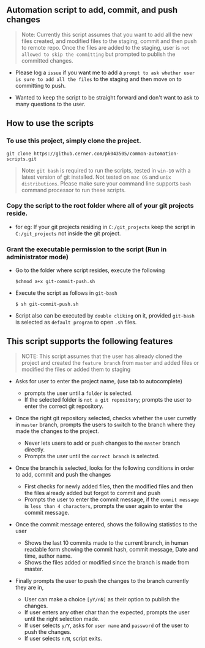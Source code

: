 ## Automation script to add, commit, and push changes

> Note: Currently this script assumes that you want to add all the new files created,
	and modified files to the staging, commit and then push to remote repo.
	Once the files are added to the staging, user is `not allowed to skip the committing` but prompted to 
	publish the committed changes.
	
- Please log a `issue` if you want me to add a `prompt to ask whether user 
	is sure to add all the files` to the staging and then move on to committing to push.
	
- Wanted to keep the script to be straight forward and don't want to ask 
	to many questions to the user.

## How to use the scripts

### To use this project, simply clone the project.

```
git clone https://github.cerner.com/pk043505/common-automation-scripts.git
```

> Note: `git bash` is required to run the scripts, tested in `win-10` with a latest version of git installed. 
	Not tested on `mac OS` and `unix distributions`. Please make sure your command line supports `bash` command processor to run these scripts. 
	
### Copy the script to the root folder where all of your git projects reside.
- for eg: If your git projects residing in `C:/git_projects` keep the script in `C:/git_projects` not inside the git project.

### Grant the executable permission to the script (Run in administrator mode)

- Go to the folder where script resides, execute the following
	```
	$chmod a+x git-commit-push.sh
	```

- Execute the script as follows in `git-bash`
	```
	$ sh git-commit-push.sh
	```

- Script also can be executed by `double cliking` on it, provided `git-bash` is selected as `default program` to open `.sh` files.

## This script supports the following features

> NOTE: This script assumes that the user has already cloned the project and created the 
	`feature branch` from `master` and added files or modified the files or added them to staging 

- Asks for user to enter the project name, (use tab to autocomplete)
	- prompts the user until a `folder` is selected.
	- If the selected folder is `not a git repository`; prompts the user to enter the correct
		git repository.

- Once the right git repository selected, checks whether the user curretly 
	in `master` branch, prompts the users to switch to the branch where they made the 
	changes to the project.
	- Never lets users to add or push changes to the `master` branch directly.
	- Prompts the user until the `correct branch` is selected.
	
- Once the branch is selected, looks for the following conditions in order to add, commit and push the changes
	- First checks for newly added files, then the modified files and then the files already added
		but forgot to commit and push 
	- Prompts the user to enter the commit message, if the `commit message` is 
		`less than 4 characters`, prompts the user again to enter the commit message.
		
- Once the commit message entered, shows the following statistics to the user
	- Shows the last 10 commits made to the current branch, in human readable form
		showing the commit hash, commit message, Date and time, author name.
	- Shows the files added or modified since the branch is made from master.

- Finally prompts the user to push the changes to the branch currently they are in,
	- User can make a choice `[yY/nN]` as their option to publish the changes.
	- If user enters any other char than the expected, prompts the user until the right selection made.
	- If user selects `y/Y`, asks for `user name` and `password` of the user to push the changes.
	- If user selects `n/N`, script exits.
	
	